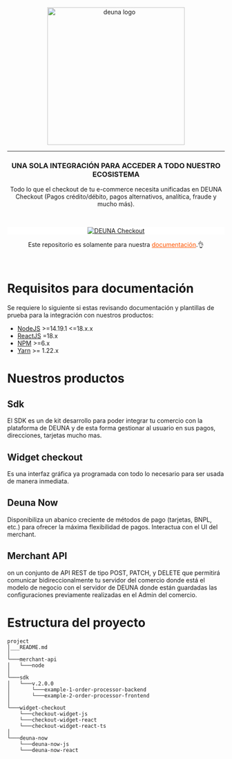<br />
<p align="center">
  <a href="https://deuna.com/">
    <img src="https://uploads-ssl.webflow.com/62e806ed6cc7b20ca6dc2b93/62fca876ea0f2668b1c21b8b_deuna.png" width="318px" alt="deuna logo" />
  </a>
</p>

<hr />

<h3 align="center">UNA SOLA INTEGRACIÓN PARA ACCEDER A TODO NUESTRO ECOSISTEMA</h3>
<p align="center">Todo lo que el checkout de tu e-commerce necesita unificadas en DEUNA Checkout (Pagos crédito/débito, pagos alternativos, analítica, fraude y mucho más).</p>
<br />

<p align="center" style="background: #fff;">
  <a href="https://docs.deuna.com/">
    <img src="https://images.getduna.com/nuevo-banner-homepage-docs.png" alt="DEUNA Checkout" class="img-fluid mb-3">
  </a>
</p>

<p align="center">
Este repositorio es solamente para nuestra  <a href="https://docs.deuna.com/" style="color: #f50;">documentación</a>.👌
</p>
<br />

# Requisitos para documentación
Se requiere lo siguiente si estas revisando documentación y plantillas de prueba para la integración con nuestros productos:

* [NodeJS](https://nodejs.org/en/) >=14.19.1 <=18.x.x
* [ReactJS](https://reactjs.org/) =18.x
* [NPM](https://nodejs.org/en/) >=6.x
* [Yarn](https://yarnpkg.com/) >= 1.22.x


# Nuestros productos
## Sdk
El SDK es un de kit desarrollo para poder integrar tu comercio con la plataforma de DEUNA y de esta forma gestionar al usuario en sus pagos, direcciones, tarjetas mucho mas.

## Widget checkout
Es una interfaz gráfica ya programada con todo lo necesario para ser usada de manera inmediata.

## Deuna Now
Disponibiliza un abanico creciente de métodos de pago (tarjetas, BNPL, etc.) para ofrecer la máxima flexibilidad de pagos. Interactua con el UI del merchant.

## Merchant API
on un conjunto de API REST de tipo POST, PATCH, y DELETE que permitirá comunicar bidireccionalmente tu servidor del comercio donde está el modelo de negocio con el servidor de DEUNA donde están guardadas las configuraciones previamente realizadas en el Admin del comercio.

# Estructura del proyecto


```
project
│___README.md
│
└───merchant-api
│   └───node
│
└───sdk
│   └───v.2.0.0
│       └───example-1-order-processor-backend
│       └───example-2-order-processor-frontend
│
└───widget-checkout
    └───checkout-widget-js
    └───checkout-widget-react
    └───checkout-widget-react-ts
│
└───deuna-now
    └───deuna-now-js
    └───deuna-now-react
```
